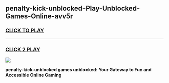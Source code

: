 
## penalty-kick-unblocked-Play-Unblocked-Games-Online-avv5r
<h3>
<a href="https://premium76.site?title=penalty-kick-unblocked&ref=25A">CLICK TO PLAY</a></h3>
<hr>

<h3>
<a href="https://premium76.site?title=penalty-kick-unblocked&ref=25A">CLICK 2 PLAY</a>
  
</h3>

<a href="https://premium76.site?title=penalty-kick-unblocked&ref=25A"><img src="https://clearcache.store/games.png"></a>


**penalty-kick-unblocked games unblocked: Your Gateway to Fun and Accessible Online Gaming**
